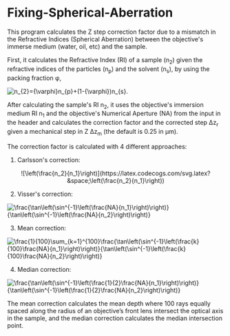 # Fixing-Spherical-Aberration
This program calculates the Z step correction factor due to a mismatch in the Refractive Indices (Spherical Aberration) between the objective's immerse medium (water, oil, etc) and the sample.

First, it calculates the Refractive Index (RI) of a sample (n<sub>2</sub>) given the refractive indices of the particles (n<sub>p</sub>) and the solvent (n<sub>s</sub>), by using the packing fraction &phi;,

![n_{2}={\varphi}n_{p}+(1-{\varphi})n_{s}](https://latex.codecogs.com/svg.latex?&space;n_{2}={\varphi}n_{p}+(1-{\varphi})n_{s}).

After calculating the sample's RI n<sub>2</sub>, it uses the objective's immersion medium RI n<sub>1</sub> and the objective's Numerical Aperture (NA) from the input in the header and calculates the correction factor and the corrected step &Delta;z<sub>r</sub> given a mechanical step in Z &Delta;z<sub>m</sub> (the default is 0.25 in &mu;m).

The correction factor is calculated with 4 different approaches:

1) Carlsson's correction:

<div align='center'>
 ![\left(\frac{n_2}{n_1}\right)](https://latex.codecogs.com/svg.latex?&space;\left(\frac{n_2}{n_1}\right))
</div>

2) Visser's correction:

![\frac{\tan\left(\sin^{-1}\left(\frac{NA}{n_1}\right)\right)}{\tan\left(\sin^{-1}\left(\frac{NA}{n_2}\right)\right)}](https://latex.codecogs.com/svg.latex?&space;\frac{\tan\left(\sin^{-1}\left(\frac{NA}{n_1}\right)\right)}{\tan\left(\sin^{-1}\left(\frac{NA}{n_2}\right)\right)})

3) Mean correction:

![\frac{1}{100}\sum_{k=1}^{100}\frac{\tan\left(\sin^{-1}\left(\frac{k}{100}\frac{NA}{n_1}\right)\right)}{\tan\left(\sin^{-1}\left(\frac{k}{100}\frac{NA}{n_2}\right)\right)}](https://latex.codecogs.com/svg.latex?&space;\frac{1}{100}\sum_{k=1}^{100}\frac{\tan\left(\sin^{-1}\left(\frac{k}{100}\frac{NA}{n_1}\right)\right)}{\tan\left(\sin^{-1}\left(\frac{k}{100}\frac{NA}{n_2}\right)\right)})

4) Median correction:

![\frac{\tan\left(\sin^{-1}\left(\frac{1}{2}\frac{NA}{n_1}\right)\right)}{\tan\left(\sin^{-1}\left(\frac{1}{2}\frac{NA}{n_2}\right)\right)}](https://latex.codecogs.com/svg.latex?&space;\frac{\tan\left(\sin^{-1}\left(\frac{1}{2}\frac{NA}{n_1}\right)\right)}{\tan\left(\sin^{-1}\left(\frac{1}{2}\frac{NA}{n_2}\right)\right)})

The mean correction calculates the mean depth where 100 rays equally spaced along the radius of an objective’s front lens intersect the optical axis in the sample, and the median correction calculates the median intersection point.

